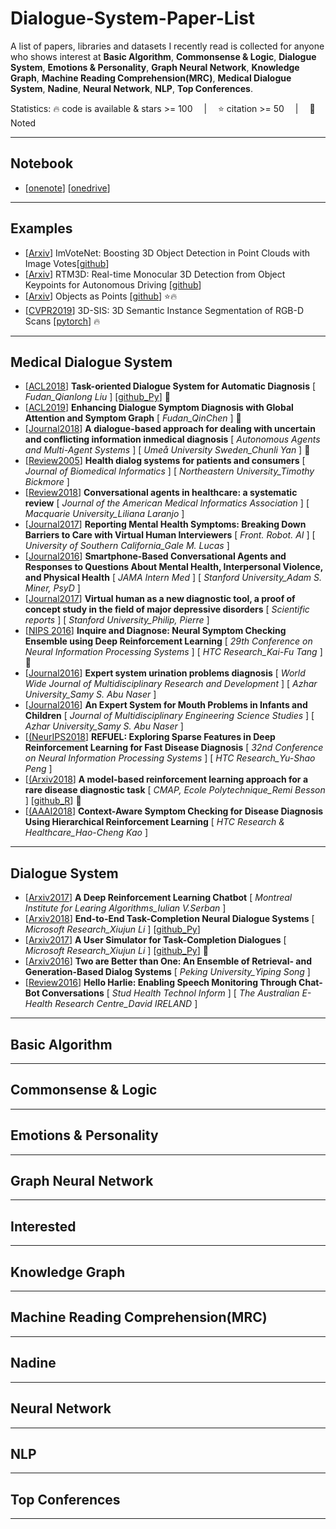 # Dialogue-System-Paper-List
A list of papers, libraries and datasets I recently read is collected for anyone who shows interest at **Basic Algorithm**,  **Commonsense & Logic**,  **Dialogue System**,  **Emotions & Personality**,  **Graph Neural Network**,  **Knowledge Graph**,  **Machine Reading Comprehension(MRC)**,  **Medical Dialogue System**,  **Nadine**,  **Neural Network**,  **NLP**,  **Top Conferences**.

Statistics: :fire: code is available & stars >= 100 &emsp;|&emsp; :star: citation >= 50 &emsp;|&emsp; :memo: Noted

---
## Notebook
- [[onenote](https://livebournemouthac-my.sharepoint.com/:o:/g/personal/s5219587_bournemouth_ac_uk/Eg9ZSrOWv-FDpeOsWX_qWYABTn_Rjpkem0Ih4OYRMdjdgQ)]   [[onedrive](https://livebournemouthac-my.sharepoint.com/:f:/g/personal/s5219587_bournemouth_ac_uk/Ety6p4Z7aPpBp3_nx0M3HK4Bjtqj6SKlOoDgImcTT_P3IQ?e=B6eIvY)]

---
## Examples
- [[Arxiv](https://arxiv.org/pdf/2001.10692.pdf)] ImVoteNet: Boosting 3D Object Detection in Point Clouds with Image Votes[[github](https://github.com/chenyilun95/DSGN)]
- [[Arxiv](https://arxiv.org/pdf/2001.03343.pdf)] RTM3D: Real-time Monocular 3D Detection from Object Keypoints for Autonomous Driving [[github](https://github.com/Banconxuan/RTM3D)]
- [[Arxiv](https://arxiv.org/pdf/1904.07850.pdf)] Objects as Points [[github](https://github.com/xingyizhou/CenterNet)] :star::fire:
- [[CVPR2019](https://arxiv.org/pdf/1812.07003.pdf)] 3D-SIS: 3D Semantic Instance Segmentation of RGB-D Scans [[pytorch](https://github.com/Sekunde/3D-SIS)] :fire:

---
## Medical Dialogue System
- [[ACL2018](https://www.aclweb.org/anthology/P18-2033.pdf)] **Task-oriented Dialogue System for Automatic Diagnosis** [ *Fudan_Qianlong Liu* ] [[github_Py](https://github.com/LiuQL2/MedicalChatbot)]  :memo:
- [[ACL2019](https://www.aclweb.org/anthology/D19-1508.pdf)] **Enhancing Dialogue Symptom Diagnosis with Global Attention and Symptom Graph** [ *Fudan_QinChen* ] :memo: 
- [[Journal2018](https://link.springer.com/content/pdf/10.1007/s10458-018-9396-x.pdf)] **A dialogue-based approach for dealing with uncertain and conflicting information inmedical diagnosis** [ *Autonomous Agents and Multi-Agent Systems* ] [ *Umeå University Sweden_Chunli Yan* ] :memo: 
- [[Review2005](https://reader.elsevier.com/reader/sd/pii/S1532046405001413?token=0BF48E9DAEFB26349A1B005A52C333FB3252930AC99BBA7D58CB3471422849307F08764AC0D9034ACC7E86594E599C05)] **Health dialog systems for patients and consumers** [ *Journal of Biomedical Informatics* ] [ *Northeastern University_Timothy Bickmore* ]
- [[Review2018](https://watermark.silverchair.com/ocy072.pdf?token=AQECAHi208BE49Ooan9kkhW_Ercy7Dm3ZL_9Cf3qfKAc485ysgAAAl0wggJZBgkqhkiG9w0BBwagggJKMIICRgIBADCCAj8GCSqGSIb3DQEHATAeBglghkgBZQMEAS4wEQQMK-rqrcLW7nZ0G7RxAgEQgIICEIGWJRP_-sif5uJHgU_gLodeRqMYrg8ugJr0tgnf9aWlM0a1zsiEg9Ia-wdF7EuDAntBMH--5glX8tFoARjo1WI4FaAOmvyZKQdKS5F25C21ro0XbmmSYlo01D0upzsGFyK28Hx2mxOoIaokODWsz45eq3XRiY4ZgUz-o1rwpU5qnHZ4pbO38USW0hRzH8XyV0QJnp0yB3nHSgOomXsKpGTUd54O-GeD4sa7NaGEUPsDNG_LrG7mv0bWcDjIXdqmiEkHkI2d561Ve7FRa1EP1YETOJyqa2x6ENEGrOARo0MD8o5lnIa_QIf38Otixm2wI20ish6EuA6lFYJMlALe3rLJIoNtbs7ujrPPmqPt7FLhs3CX-ssKmTOSUhywvwftGECY9BcdU2qAerjGBz9XqO1WdaQ8ku61HtznMpP7Dc57d_9Cm3iCEH22G3HRvCgAoYy4YlJfp06lJta3a-IPSSSfr70HP-nu_aGAm9C5jRof0Wf4mBJrhRTEnhNcFMHsjwjDarEmUX-klGivDY2mINkzxGLZfAhEYDIuWGUU-iPXB-RWsN4tB3cGtVVorQqeBT_C96oCTZZSJ3shAfWLSGZH5T64X5gfe73hIsjLbv0j-dbX6drkCtaLA8qn767j3mqcBJYTAc4vq-4P29IuauTSkNKe_dea-UrvntqtLpMZWdsMV5gxTHWdFu0_aRHcvA)] **Conversational agents in healthcare: a systematic review** [ *Journal of the American Medical Informatics Association* ] [ *Macquarie University_Liliana Laranjo* ]
- [[Journal2017](https://www.frontiersin.org/articles/10.3389/frobt.2017.00051/full)] **Reporting Mental Health Symptoms:
Breaking Down Barriers to Care with Virtual Human Interviewers** [ *Front. Robot. AI* ] [ *University of Southern California_Gale M. Lucas* ] 
- [[Journal2016](https://jamanetwork.com/journals/jamainternalmedicine/article-abstract/2500043)] **Smartphone-Based Conversational Agents and Responses to Questions About Mental Health, Interpersonal Violence, and Physical Health** [ *JAMA Intern Med* ] [ *Stanford University_Adam S. Miner, PsyD* ] 
- [[Journal2017](https://www.nature.com/articles/srep42656.pdf)] **Virtual human as a new diagnostic tool, a proof of concept study in the field of major depressive disorders** [ *Scientific reports* ] [ *Stanford University_Philip, Pierre* ] 
- [[NIPS 2016](https://pdfs.semanticscholar.org/8e6d/60c0b3311b6fdb4ab5e40c87c3bc7da45458.pdf)] **Inquire and Diagnose: Neural Symptom Checking Ensemble using Deep Reinforcement Learning** [ *29th Conference on Neural Information Processing Systems* ] [ *HTC Research_Kai-Fu Tang* ] :memo:
- [[Journal2016](https://www.researchgate.net/profile/Samy_Abu-Naser/publication/303676962_Expert_system_urination_problems_diagnosis/links/574c7a2008ae061b330020c1/Expert-system-urination-problems-diagnosis.pdf)] **Expert system urination problems diagnosis** [ *World Wide Journal of Multidisciplinary Research and Development* ] [ *Azhar University_Samy S. Abu Naser* ] 
- [[Journal2016](http://dstore.alazhar.edu.ps/xmlui/bitstream/handle/123456789/423/31-05-2019-06.pdf?sequence=1&isAllowed=y)] **An Expert System for Mouth Problems in Infants and Children** [ *Journal of Multidisciplinary Engineering Science Studies* ] [ *Azhar University_Samy S. Abu Naser* ] 
- [[(NeurIPS2018](https://papers.nips.cc/paper/7962-refuel-exploring-sparse-features-in-deep-reinforcement-learning-for-fast-disease-diagnosis.pdf)] **REFUEL: Exploring Sparse Features in Deep Reinforcement Learning for Fast Disease Diagnosis** [ *32nd Conference on Neural Information Processing Systems* ] [ *HTC Research_Yu-Shao Peng* ]
- [[(Arxiv2018](https://arxiv.org/pdf/1811.10112.pdf)] **A model-based reinforcement learning approach for a rare disease diagnostic task** [ *CMAP, Ecole Polytechnique_Remi Besson* ] [[github_R](https://github.com/BessonRemi/Charade/blob/0704da5f3303ecc46ffb0c6ad6984b127001b122/README.md)] :memo:
- [[(AAAI2018](https://pdfs.semanticscholar.org/ca59/5004251da5f1fc568dbaf8f7420ba1030391.pdf?_ga=2.39455139.1441780456.1582819042-1651149435.1578003244)] **Context-Aware Symptom Checking for Disease Diagnosis Using Hierarchical Reinforcement Learning** [ *HTC Research & Healthcare_Hao-Cheng Kao* ]



---
## Dialogue System
- [[Arxiv2017](https://arxiv.org/pdf/1709.02349.pdf)] **A Deep Reinforcement Learning Chatbot** [ *Montreal Institute for Learing Algorithms_Iulian V.Serban* ]
- [[Arxiv2018](https://arxiv.org/pdf/1703.01008.pdf)] **End-to-End Task-Completion Neural Dialogue Systems** [ *Microsoft Research_Xiujun Li* ] [[github_Py](https://github.com/MiuLab/TC-Bot)] 
- [[Arxiv2017](https://arxiv.org/pdf/1612.05688.pdf)] **A User Simulator for Task-Completion Dialogues** [ *Microsoft Research_Xiujun Li* ]  [[github_Py](https://github.com/MiuLab/TC-Bot)] :memo: 
- [[Arxiv2016](https://arxiv.org/pdf/1610.07149.pdf)] **Two are Better than One: An Ensemble of Retrieval- and Generation-Based Dialog Systems** [ *Peking University_Yiping Song* ] 
- [[Review2016](http://ebooks.iospress.nl/publication/44289)] **Hello Harlie: Enabling Speech Monitoring Through Chat-Bot Conversations** [ *Stud Health Technol Inform* ] [ *The Australian E-Health Research Centre_David IRELAND* ] 




---
## Basic Algorithm





---
## Commonsense & Logic



---
## Emotions & Personality


---
## Graph Neural Network


---
## Interested


---
## Knowledge Graph




---
## Machine Reading Comprehension(MRC)


---
## Nadine


---
## Neural Network



---
## NLP


---
## Top Conferences


---
